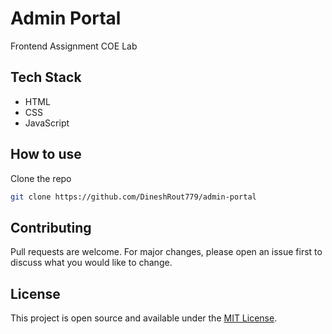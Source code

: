 # Admin Portal

Frontend Assignment COE Lab

## Tech Stack

- HTML
- CSS
- JavaScript

## How to use

Clone the repo

```bash
git clone https://github.com/DineshRout779/admin-portal
```

## Contributing

Pull requests are welcome. For major changes, please open an issue first to discuss what you would like to change.

## License

This project is open source and available under the [MIT License](LICENSE).
